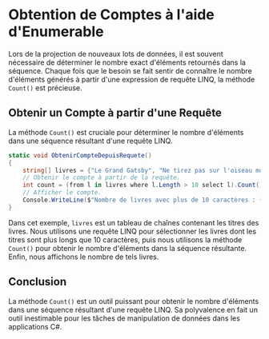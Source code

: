 # Obtention de Comptes à l'aide d'Enumerable

Lors de la projection de nouveaux lots de données, il est souvent nécessaire de déterminer le nombre exact d'éléments retournés dans la séquence. Chaque fois que le besoin se fait sentir de connaître le nombre d'éléments générés à partir d'une expression de requête LINQ, la méthode `Count()` est précieuse.

## Obtenir un Compte à partir d'une Requête

La méthode `Count()` est cruciale pour déterminer le nombre d'éléments dans une séquence résultant d'une requête LINQ.

```csharp
static void ObtenirCompteDepuisRequete()
{
    string[] livres = {"Le Grand Gatsby", "Ne tirez pas sur l'oiseau moqueur", "1984", "Orgueil et Préjugés", "L'Attrape-cœurs"};
    // Obtenir le compte à partir de la requête.
    int count = (from l in livres where l.Length > 10 select l).Count();
    // Afficher le compte.
    Console.WriteLine($"Nombre de livres avec plus de 10 caractères : {count}");
}
```

Dans cet exemple, `livres` est un tableau de chaînes contenant les titres des livres. Nous utilisons une requête LINQ pour sélectionner les livres dont les titres sont plus longs que 10 caractères, puis nous utilisons la méthode `Count()` pour obtenir le nombre d'éléments dans la séquence résultante. Enfin, nous affichons le nombre de tels livres.

## Conclusion

La méthode `Count()` est un outil puissant pour obtenir le nombre d'éléments dans une séquence résultant d'une requête LINQ. Sa polyvalence en fait un outil inestimable pour les tâches de manipulation de données dans les applications C#.